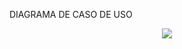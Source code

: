 DIAGRAMA DE CASO DE USO

<p align="center">
  <img src="https://i.imgur.com/s4PM6we.png" />
</p>

<p align="center">
  <img src="" />
</p>


<p align="center">
  <img src="" />
</p>

<p align="center">
  <img src="" />
</p>






<p align="center">
  <img src="" />
</p>

<p align="center">
  <img src="" />
</p>

<p align="center">
  <img src="" />
</p>

<p align="center">
  <img src="" />
</p>

<p align="center">
  <img src="" />
</p>

<p align="center">
  <img src="" />
</p>

<p align="center">
  <img src="" />
</p>

<p align="center">
  <img src="" />
</p>

